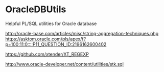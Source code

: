 OracleDBUtils
=============

Helpful PL/SQL utilities for Oracle database

http://oracle-base.com/articles/misc/string-aggregation-techniques.php
https://asktom.oracle.com/pls/apex/f?p=100:11:0::::P11_QUESTION_ID:2196162600402

https://github.com/xtender/XT_REGEXP

http://www.oracle-developer.net/content/utilities/stk.sql
